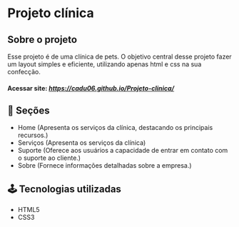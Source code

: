 # Projeto clínica

## Sobre o projeto

Esse projeto é de uma clínica de pets. O objetivo central desse projeto fazer um layout simples e eficiente, utilizando apenas html e css na sua confecção.

#### Acessar site: *https://cadu06.github.io/Projeto-clinica/*

## 📄 Seções

- Home (Apresenta os serviços da clínica, destacando os principais recursos.)
- Serviços (Apresenta os serviços da clínica)
- Suporte (Oferece aos usuários a capacidade de entrar em contato com o suporte ao cliente.)
- Sobre (Fornece informações detalhadas sobre a empresa.)
  
## 🕹️ Tecnologias utilizadas

- HTML5
- CSS3
